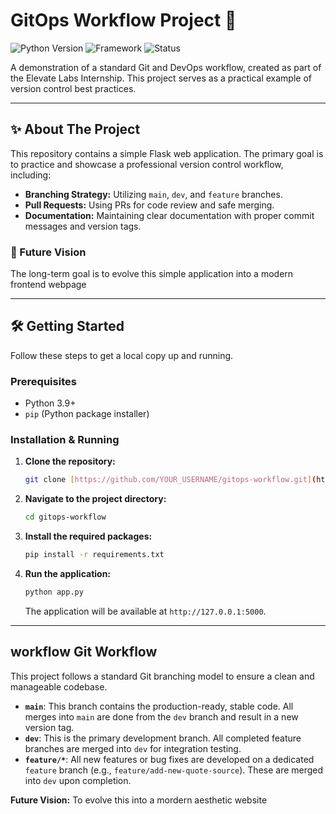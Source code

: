 # GitOps Workflow Project 🚀

![Python Version](https://img.shields.io/badge/python-3.9+-blue.svg)
![Framework](https://img.shields.io/badge/Framework-Flask-green.svg)
![Status](https://img.shields.io/badge/status-active-brightgreen)

A demonstration of a standard Git and DevOps workflow, created as part of the Elevate Labs Internship. This project serves as a practical example of version control best practices.

---

## ✨ About The Project

This repository contains a simple Flask web application. The primary goal is to practice and showcase a professional version control workflow, including:

-   **Branching Strategy:** Utilizing `main`, `dev`, and `feature` branches.
-   **Pull Requests:** Using PRs for code review and safe merging.
-   **Documentation:** Maintaining clear documentation with proper commit messages and version tags.

### 🔮 Future Vision

The long-term goal is to evolve this simple application into a modern frontend webpage

---

## 🛠️ Getting Started

Follow these steps to get a local copy up and running.

### Prerequisites

-   Python 3.9+
-   `pip` (Python package installer)

### Installation & Running

1.  **Clone the repository:**
    ```sh
    git clone [https://github.com/YOUR_USERNAME/gitops-workflow.git](https://github.com/YOUR_USERNAME/gitops-workflow.git)
    ```
2.  **Navigate to the project directory:**
    ```sh
    cd gitops-workflow
    ```
3.  **Install the required packages:**
    ```sh
    pip install -r requirements.txt
    ```
4.  **Run the application:**
    ```sh
    python app.py
    ```
    The application will be available at `http://127.0.0.1:5000`.

---

##  workflow Git Workflow

This project follows a standard Git branching model to ensure a clean and manageable codebase. 

-   **`main`**: This branch contains the production-ready, stable code. All merges into `main` are done from the `dev` branch and result in a new version tag.
-   **`dev`**: This is the primary development branch. All completed feature branches are merged into `dev` for integration testing.
-   **`feature/*`**: All new features or bug fixes are developed on a dedicated `feature` branch (e.g., `feature/add-new-quote-source`). These are merged into `dev` upon completion.

**Future Vision:** To evolve this into a mordern aesthetic website
